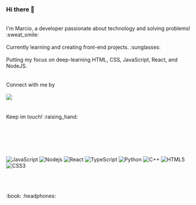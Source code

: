 ### Hi there 👋
<br>
I'm Marcio, a developer passionate about technology and solving problems!  :sweat_smile:
<br><br>
Currently learning and creating front-end projects. :sunglasses:
<br><br>
Putting my focus on deep-learning HTML, CSS, JavaScript, React, and NodeJS.
<br><br><br>
Connect with me by <br><br>
<a href="https://www.linkedin.com/in/marcio-ramires/"><img src="https://img.shields.io/badge/LinkedIn-0077B5?style=for-the-badge&logo=linkedin&logoColor=white"><a/>
<br>
<br>
<br>
Keep im touch! :raising_hand:
<br>
<br>
<br>
<br>
<br>
<br>

![JavaScript](https://img.shields.io/badge/-JavaScript-black?style=flat-square&logo=javascript)
![Nodejs](https://img.shields.io/badge/-Nodejs-black?style=flat-square&logo=Node.js)
![React](https://img.shields.io/badge/-React-black?style=flat-square&logo=react)
![TypeScript](https://img.shields.io/badge/-TypeScript-007ACC?style=flat-square&logo=typescript)
![Python](https://img.shields.io/badge/-Python-black?style=flat-square&logo=Python)
![C++](https://img.shields.io/badge/-C++-00599C?style=flat-square&logo=c)
![HTML5](https://img.shields.io/badge/-HTML5-E34F26?style=flat-square&logo=html5&logoColor=white)
![CSS3](https://img.shields.io/badge/-CSS3-1572B6?style=flat-square&logo=css3)
  
<br>
<br>
<br>
:book: :headphones:
